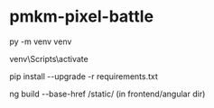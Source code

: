 # pmkm-pixel-battle

py -m venv venv

venv\Scripts\activate

pip install --upgrade -r requirements.txt

ng build --base-href /static/   (in frontend/angular dir)